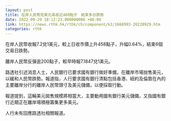 ```yaml
---
layout: post
title: 在岸人民幣兌美元高收近460點子　結束多日跌勢
date: 2022-09-29 18:12:23.000000000 +08:00
link: https://news.rthk.hk/rthk/ch/component/k2/1668993-20220929.htm
categories: rthk
---
```


在岸人民幣收報7.2兌1美元，較上日收市價上升458點子，升幅0.64%，結束6個交易日跌勢。

離岸人民幣反彈逾200點子，較早時報7.1847兌1美元。

路透社引述消息人士，人民銀行已要求國有銀行做好準備，在離岸市場抛售美元，以緩和人民幣跌勢。報道指，人行要求國有銀行清點包括香港、紐約及倫敦在內的主要離岸分行的離岸人民幣頭寸及美元儲備，以便採取行動。

報道提到，這輪美元拋售規模將相當大，主要動用國有銀行美元儲備，又指國有銀行近期正在離岸場積極籌集更多美元。

人行未有回應路透社相關報道。
